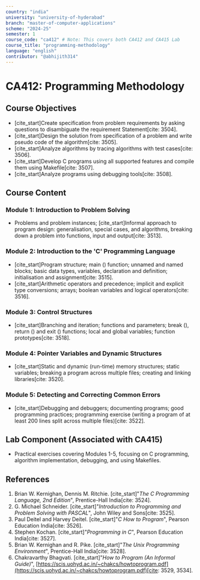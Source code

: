 ```yaml
---
country: "india"
university: "university-of-hyderabad"
branch: "master-of-computer-applications"
scheme: "2024-25" 
semester: 1
course_code: "ca412" # Note: This covers both CA412 and CA415 Lab
course_title: "programming-methodology" 
language: "english"
contributor: "@abhijith314"
---
```


# CA412: Programming Methodology 

## Course Objectives
* [cite_start]Create specification from problem requirements by asking questions to disambiguate the requirement Statement[cite: 3504].
* [cite_start]Design the solution from specification of a problem and write pseudo code of the algorithm[cite: 3505].
* [cite_start]Analyze algorithms by tracing algorithms with test cases[cite: 3506].
* [cite_start]Develop C programs using all supported features and compile them using Makefile[cite: 3507].
* [cite_start]Analyze programs using debugging tools[cite: 3508].

## Course Content

### Module 1: Introduction to Problem Solving
* Problems and problem instances; [cite_start]Informal approach to program design: generalisation, special cases, and algorithms, breaking down a problem into functions, input and output[cite: 3513].

### Module 2: Introduction to the 'C' Programming Language
* [cite_start]Program structure; main () function; unnamed and named blocks; basic data types, variables, declaration and definition; initialisation and assignment[cite: 3515].
* [cite_start]Arithmetic operators and precedence; implicit and explicit type conversions; arrays; boolean variables and logical operators[cite: 3516].

### Module 3: Control Structures
* [cite_start]Branching and iteration; functions and parameters; break (), return () and exit () functions; local and global variables; function prototypes[cite: 3518].

### Module 4: Pointer Variables and Dynamic Structures
* [cite_start]Static and dynamic (run-time) memory structures; static variables; breaking a program across multiple files; creating and linking libraries[cite: 3520].

### Module 5: Detecting and Correcting Common Errors
* [cite_start]Debugging and debuggers; documenting programs; good programming practices; programming exercise (writing a program of at least 200 lines split across multiple files)[cite: 3522].

## Lab Component (Associated with CA415)
* Practical exercises covering Modules 1-5, focusing on C programming, algorithm implementation, debugging, and using Makefiles.

## References
1.  Brian W. Kernighan, Dennis M. Ritchie. [cite_start]"*The C Programming Language, 2nd Edition*", Prentice-Hall India[cite: 3524].
2.  G. Michael Schneider. [cite_start]"*Introduction to Programming and Problem Solving with PASCAL*", John Wiley and Sons[cite: 3525].
3.  Paul Deitel and Harvey Deitel. [cite_start]"*C How to Program*", Pearson Education India[cite: 3526].
4.  Stephen Kochan. [cite_start]"*Programming in C*", Pearson Education India[cite: 3527].
5.  Brian W. Kernighan and R. Pike. [cite_start]"*The Unix Programming Environment*", Prentice-Hall India[cite: 3528].
6.  Chakravarthy Bhagvati. [cite_start]"*How to Program (An Informal Guide)*", [https://scis.uohyd.ac.in/~chakcs/howtoprogram.pdf](https://scis.uohyd.ac.in/~chakcs/howtoprogram.pdf)[cite: 3529, 3534].